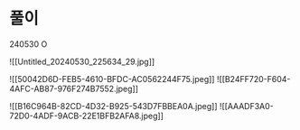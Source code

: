 # 풀이

240530 O


![[Untitled_20240530_225634_29.jpg]]

![[50042D6D-FEB5-4610-BFDC-AC0562244F75.jpeg]]
![[B24FF720-F604-4AFC-AB87-976F274B7552.jpeg]]


![[B16C964B-82CD-4D32-B925-543D7FBBEA0A.jpeg]]
![[AAADF3A0-72D0-4ADF-9ACB-22E1BFB2AFA8.jpeg]]
